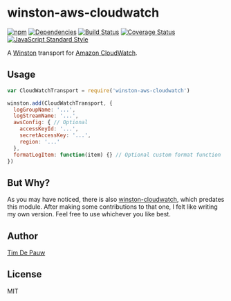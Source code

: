 # winston-aws-cloudwatch

[![npm](https://img.shields.io/npm/v/winston-aws-cloudwatch.svg)](https://www.npmjs.com/package/winston-aws-cloudwatch) [![Dependencies](https://img.shields.io/david/timdp/winston-aws-cloudwatch.svg)](https://david-dm.org/timdp/winston-aws-cloudwatch) [![Build Status](https://img.shields.io/travis/timdp/winston-aws-cloudwatch.svg)](https://travis-ci.org/timdp/winston-aws-cloudwatch) [![Coverage Status](https://img.shields.io/coveralls/timdp/winston-aws-cloudwatch.svg)](https://coveralls.io/r/timdp/winston-aws-cloudwatch) [![JavaScript Standard Style](https://img.shields.io/badge/code%20style-standard-brightgreen.svg)](https://github.com/feross/standard)

A [Winston](https://www.npmjs.com/package/winston) transport for
[Amazon CloudWatch](https://aws.amazon.com/cloudwatch/).

## Usage

```js
var CloudWatchTransport = require('winston-aws-cloudwatch')

winston.add(CloudWatchTransport, {
  logGroupName: '...',
  logStreamName: '...',
  awsConfig: { // Optional
    accessKeyId: '...',
    secretAccessKey: '...',
    region: '...'
  },
  formatLogItem: function(item) {} // Optional custom format function
})
```

## But Why?

As you may have noticed, there is also
[winston-cloudwatch](https://www.npmjs.com/package/winston-cloudwatch), which
predates this module. After making some contributions to that one, I felt like
writing my own version. Feel free to use whichever you like best.

## Author

[Tim De Pauw](https://tmdpw.eu/)

## License

MIT
